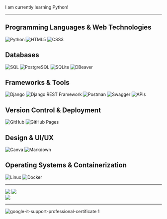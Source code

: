
I am currently learning Python!

---


## **Programming Languages & Web Technologies**
![Python](https://img.shields.io/badge/python-3670A0?style=for-the-badge&logo=python&logoColor=ffdd54)
![HTML5](https://img.shields.io/badge/html5-%23E34F26.svg?style=for-the-badge&logo=html5&logoColor=white)
![CSS3](https://img.shields.io/badge/css3-%231572B6.svg?style=for-the-badge&logo=css3&logoColor=white)

## **Databases**
![SQL](https://img.shields.io/badge/-SQL-003B57?style=for-the-badge&logo=database&logoColor=white)
![PostgreSQL](https://img.shields.io/badge/PostgreSQL-blue?style=for-the-badge)
![SQLite](https://img.shields.io/badge/SQLite-003B57?style=for-the-badge&logo=sqlite&logoColor=white)
![DBeaver](https://img.shields.io/badge/DBeaver-%23000000?style=for-the-badge&logo=dbeaver&logoColor=white)

## **Frameworks & Tools**
![Django](https://img.shields.io/badge/Django-blue?style=for-the-badge)
![Django REST Framework](https://img.shields.io/badge/Django_REST_Framework-REST_API-green?style=for-the-badge&logo=django&logoColor=white)
![Postman](https://img.shields.io/badge/Postman-%23FF6C37?style=for-the-badge&logo=postman&logoColor=white)
![Swagger](https://img.shields.io/badge/Swagger-API-blue?style=for-the-badge&logo=swagger&logoColor=white)
![APIs](https://img.shields.io/badge/API's-blue?style=for-the-badge)

## **Version Control & Deployment**
![GitHub](https://img.shields.io/badge/github-%23121011.svg?style=for-the-badge&logo=github&logoColor=white)
![GitHub Pages](https://img.shields.io/badge/github%20pages-121013?style=for-the-badge&logo=github&logoColor=white)

## **Design & UI/UX**
![Canva](https://img.shields.io/badge/Canva-%2300C4CC.svg?style=for-the-badge&logo=Canva&logoColor=white)
![Markdown](https://img.shields.io/badge/markdown-%23000000.svg?style=for-the-badge&logo=markdown&logoColor=white)

## **Operating Systems & Containerization**
![Linux](https://img.shields.io/badge/Linux-OS-FCC624?style=for-the-badge&logo=linux&logoColor=black)
![Docker](https://img.shields.io/badge/Docker-Container-2496ED?style=for-the-badge&logo=docker&logoColor=white)












---
![](https://github-readme-stats.vercel.app/api?username=LeonZerr&theme=blueberry&hide_border=true&include_all_commits=true&count_private=true)
![](https://github-readme-streak-stats.herokuapp.com/?user=LeonZerr&theme=blueberry&hide_border=true)<br/>
![](https://github-readme-stats.vercel.app/api/top-langs/?username=LeonZerr&theme=blueberry&hide_border=true&include_all_commits=true&count_private=true&layout=compact)
	

---
![google-it-support-professional-certificate 1](https://github.com/LeonZerr/LeonZerr/assets/169882053/40b5be52-bb53-4a26-aea6-f3e6de8516db)


<!-- Proudly created with GPRM ( https://gprm.itsvg.in ) -->

